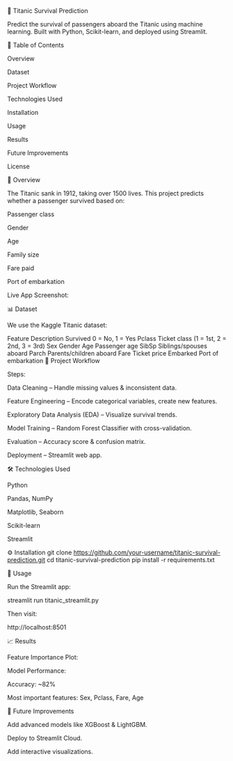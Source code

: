 🚢 Titanic Survival Prediction

Predict the survival of passengers aboard the Titanic using machine learning.
Built with Python, Scikit-learn, and deployed using Streamlit.

📌 Table of Contents

Overview

Dataset

Project Workflow

Technologies Used

Installation

Usage

Results

Future Improvements

License

📖 Overview

The Titanic sank in 1912, taking over 1500 lives.
This project predicts whether a passenger survived based on:

Passenger class

Gender

Age

Family size

Fare paid

Port of embarkation

Live App Screenshot:


📊 Dataset

We use the Kaggle Titanic dataset:


Feature	Description
Survived	0 = No, 1 = Yes
Pclass	Ticket class (1 = 1st, 2 = 2nd, 3 = 3rd)
Sex	Gender
Age	Passenger age
SibSp	Siblings/spouses aboard
Parch	Parents/children aboard
Fare	Ticket price
Embarked	Port of embarkation
🔄 Project Workflow

Steps:

Data Cleaning – Handle missing values & inconsistent data.

Feature Engineering – Encode categorical variables, create new features.

Exploratory Data Analysis (EDA) – Visualize survival trends.

Model Training – Random Forest Classifier with cross-validation.

Evaluation – Accuracy score & confusion matrix.

Deployment – Streamlit web app.

🛠 Technologies Used

Python

Pandas, NumPy

Matplotlib, Seaborn

Scikit-learn

Streamlit

⚙ Installation
git clone https://github.com/your-username/titanic-survival-prediction.git
cd titanic-survival-prediction
pip install -r requirements.txt

🚀 Usage

Run the Streamlit app:

streamlit run titanic_streamlit.py


Then visit:

http://localhost:8501

📈 Results

Feature Importance Plot:


Model Performance:

Accuracy: ~82%

Most important features: Sex, Pclass, Fare, Age

🔮 Future Improvements

Add advanced models like XGBoost & LightGBM.

Deploy to Streamlit Cloud.

Add interactive visualizations.
